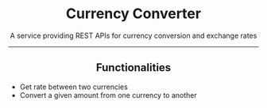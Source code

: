<h1 align="center">Currency Converter</h1>

<p align="center">A service providing REST APIs for currency conversion and exchange rates</p>

<hr>

<h2 align="center">Functionalities</h2>
<ul>
    <li>Get rate between two currencies</li>
    <li>Convert a given amount from one currency to another</li>
</ul>